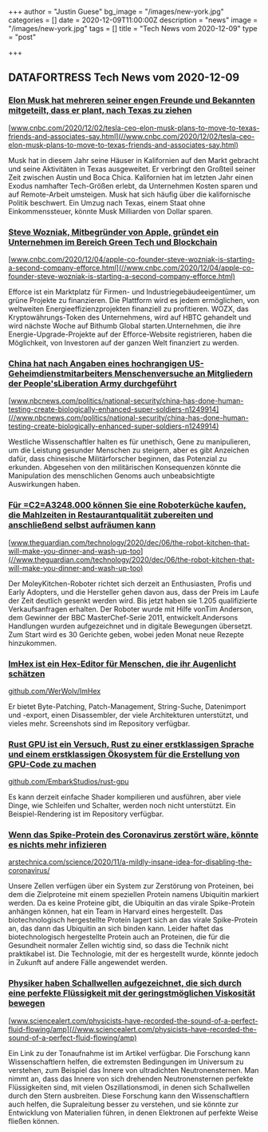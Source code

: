 +++
author = "Justin Guese"
bg_image = "/images/new-york.jpg"
categories = []
date = 2020-12-09T11:00:00Z
description = "news"
image = "/images/new-york.jpg"
tags = []
title = "Tech News vom 2020-12-09"
type = "post"

+++

        
## DATAFORTRESS Tech News vom 2020-12-09





### [Elon Musk hat mehreren seiner engen Freunde und Bekannten mitgeteilt, dass er plant, nach Texas zu ziehen](//www.cnbc.com/2020/12/02/tesla-ceo-elon-musk-plans-to-move-to-texas-friends-and-associates-say.html)


[www.cnbc.com/2020/12/02/tesla-ceo-elon-musk-plans-to-move-to-texas-friends-and-associates-say.html](//www.cnbc.com/2020/12/02/tesla-ceo-elon-musk-plans-to-move-to-texas-friends-and-associates-say.html)


Musk hat in diesem Jahr seine Häuser in Kalifornien auf den Markt gebracht und seine Aktivitäten in Texas ausgeweitet. Er verbringt den Großteil seiner Zeit zwischen Austin und Boca Chica. Kalifornien hat im letzten Jahr einen Exodus namhafter Tech-Größen erlebt, da Unternehmen Kosten sparen und auf Remote-Arbeit umsteigen. Musk hat sich häufig über die kalifornische Politik beschwert. Ein Umzug nach Texas, einem Staat ohne Einkommenssteuer, könnte Musk Milliarden von Dollar sparen.


### [Steve Wozniak, Mitbegründer von Apple, gründet ein Unternehmen im Bereich Green Tech und Blockchain](//www.cnbc.com/2020/12/04/apple-co-founder-steve-wozniak-is-starting-a-second-company-efforce.html)


[www.cnbc.com/2020/12/04/apple-co-founder-steve-wozniak-is-starting-a-second-company-efforce.html](//www.cnbc.com/2020/12/04/apple-co-founder-steve-wozniak-is-starting-a-second-company-efforce.html)


Efforce ist ein Marktplatz für Firmen- und Industriegebäudeeigentümer, um grüne Projekte zu finanzieren. Die Plattform wird es jedem ermöglichen, von weltweiten Energieeffizienzprojekten finanziell zu profitieren. WOZX, das Kryptowährungs-Token des Unternehmens, wird auf HBTC gehandelt und wird nächste Woche auf Bithumb Global starten.Unternehmen, die ihre Energie-Upgrade-Projekte auf der Efforce-Website registrieren, haben die Möglichkeit, von Investoren auf der ganzen Welt finanziert zu werden.


### [China hat nach Angaben eines hochrangigen US-Geheimdienstmitarbeiters Menschenversuche an Mitgliedern der People'sLiberation Army durchgeführt](//www.nbcnews.com/politics/national-security/china-has-done-human-testing-create-biologically-enhanced-super-soldiers-n1249914)


[www.nbcnews.com/politics/national-security/china-has-done-human-testing-create-biologically-enhanced-super-soldiers-n1249914](//www.nbcnews.com/politics/national-security/china-has-done-human-testing-create-biologically-enhanced-super-soldiers-n1249914)


Westliche Wissenschaftler halten es für unethisch, Gene zu manipulieren, um die Leistung gesunder Menschen zu steigern, aber es gibt Anzeichen dafür, dass chinesische Militärforscher beginnen, das Potenzial zu erkunden. Abgesehen von den militärischen Konsequenzen könnte die Manipulation des menschlichen Genoms auch unbeabsichtigte Auswirkungen haben.


### [Für =C2=A3248.000 können Sie eine Roboterküche kaufen, die Mahlzeiten in Restaurantqualität zubereiten und anschließend selbst aufräumen kann](//www.theguardian.com/technology/2020/dec/06/the-robot-kitchen-that-will-make-you-dinner-and-wash-up-too)


[www.theguardian.com/technology/2020/dec/06/the-robot-kitchen-that-will-make-you-dinner-and-wash-up-too](//www.theguardian.com/technology/2020/dec/06/the-robot-kitchen-that-will-make-you-dinner-and-wash-up-too)


Der MoleyKitchen-Roboter richtet sich derzeit an Enthusiasten, Profis und Early Adopters, und die Hersteller gehen davon aus, dass der Preis im Laufe der Zeit deutlich gesenkt werden wird. Bis jetzt haben sie 1.205 qualifizierte Verkaufsanfragen erhalten. Der Roboter wurde mit Hilfe vonTim Anderson, dem Gewinner der BBC MasterChef-Serie 2011, entwickelt.Andersons Handlungen wurden aufgezeichnet und in digitale Bewegungen übersetzt. Zum Start wird es 30 Gerichte geben, wobei jeden Monat neue Rezepte hinzukommen.


### [ImHex ist ein Hex-Editor für Menschen, die ihr Augenlicht schätzen](//github.com/WerWolv/ImHex)


[github.com/WerWolv/ImHex](//github.com/WerWolv/ImHex)


Er bietet Byte-Patching, Patch-Management, String-Suche, Datenimport und -export, einen Disassembler, der viele Architekturen unterstützt, und vieles mehr. Screenshots sind im Repository verfügbar.


### [Rust GPU ist ein Versuch, Rust zu einer erstklassigen Sprache und einem erstklassigen Ökosystem für die Erstellung von GPU-Code zu machen](//github.com/EmbarkStudios/rust-gpu)


[github.com/EmbarkStudios/rust-gpu](//github.com/EmbarkStudios/rust-gpu)


Es kann derzeit einfache Shader kompilieren und ausführen, aber viele Dinge, wie Schleifen und Schalter, werden noch nicht unterstützt. Ein Beispiel-Rendering ist im Repository verfügbar.


### [Wenn das Spike-Protein des Coronavirus zerstört wäre, könnte es nichts mehr infizieren](//arstechnica.com/science/2020/11/a-mildly-insane-idea-for-disabling-the-coronavirus/)


[arstechnica.com/science/2020/11/a-mildly-insane-idea-for-disabling-the-coronavirus/](//arstechnica.com/science/2020/11/a-mildly-insane-idea-for-disabling-the-coronavirus/)


Unsere Zellen verfügen über ein System zur Zerstörung von Proteinen, bei dem die Zielproteine mit einem speziellen Protein namens Ubiquitin markiert werden. Da es keine Proteine gibt, die Ubiquitin an das virale Spike-Protein anhängen können, hat ein Team in Harvard eines hergestellt. Das biotechnologisch hergestellte Protein lagert sich an das virale Spike-Protein an, das dann das Ubiquitin an sich binden kann. Leider haftet das biotechnologisch hergestellte Protein auch an Proteinen, die für die Gesundheit normaler Zellen wichtig sind, so dass die Technik nicht praktikabel ist. Die Technologie, mit der es hergestellt wurde, könnte jedoch in Zukunft auf andere Fälle angewendet werden.


### [Physiker haben Schallwellen aufgezeichnet, die sich durch eine perfekte Flüssigkeit mit der geringstmöglichen Viskosität bewegen](//www.sciencealert.com/physicists-have-recorded-the-sound-of-a-perfect-fluid-flowing/amp)


[www.sciencealert.com/physicists-have-recorded-the-sound-of-a-perfect-fluid-flowing/amp](//www.sciencealert.com/physicists-have-recorded-the-sound-of-a-perfect-fluid-flowing/amp)


Ein Link zu der Tonaufnahme ist im Artikel verfügbar. Die Forschung kann Wissenschaftlern helfen, die extremsten Bedingungen im Universum zu verstehen, zum Beispiel das Innere von ultradichten Neutronensternen. Man nimmt an, dass das Innere von sich drehenden Neutronensternen perfekte Flüssigkeiten sind, mit vielen Oszillationsmodi, in denen sich Schallwellen durch den Stern ausbreiten. Diese Forschung kann den Wissenschaftlern auch helfen, die Supraleitung besser zu verstehen, und sie könnte zur Entwicklung von Materialien führen, in denen Elektronen auf perfekte Weise fließen können.